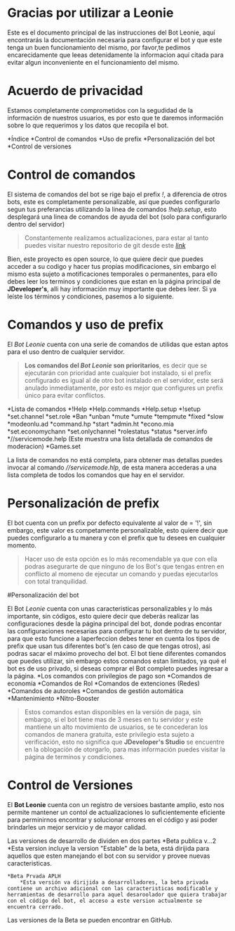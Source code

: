 # Gracias por utilizar a Leonie
Este es el documento principal de las instrucciones del Bot Leonie, aquí encontrarás la documentación necesaria para configurar el bot y que este tenga un buen funcionamiento del mismo, por favor,te pedimos encarecidamente que leeas detenidamente la informacion aquí citada para evitar algun inconveniente en el funcionamiento del mismo.

# Acuerdo de privacidad
Estamos completamente comprometidos con la segudidad de la información de nuestros usuarios, es por esto que te daremos información sobre lo que requerimos y los datos que recopila el bot.

*Índice
    *Control de comandos
    *Uso de prefix
    *Personalización del bot
    *Control de versiones


# Control de comandos
El sistema de comandos del bot se rige bajo el prefix *!*, a diferencia de otros bots, este es completamente personalizable, así que puedes configurarlo segun tus preferancias utilizando la linea de comandos *!help.setup*, esto desplegará una linea de comandos de ayuda del bot (solo para configurarlo dentro del servidor)

> Constantemente realizamos actualizaciones, para estar al tanto puedes visitar nuestro repositorio de git desde este *[link][1]*

[1]: https://github.com/manuh-dev/Red-DiscordBot

Bien, este proyecto es open source, lo que quiere decir que puedes acceder a su codigo y hacer tus propias modificaciones, sin embargo el mismo esta sujeto a motificaciones temporales o permanentes, para ello debes leer los terminos y condiciones que estan en la página principal de **JDeveloper's**, alli hay información muy importante que debes leer.
Si ya leíste los términos y condiciones, pasemos a lo siguiente.

# Comandos y uso de prefix
El *Bot Leonie* cuenta con una serie de comandos de utilidas que estan aptos para el uso dentro de cualquier servidor.
>**Los comandos del *Bot Leonie* son prioritarios**, es decir que se ejecutarán con prioridad ante cualquier bot instalado, si el prefix configurado es igual al de otro bot instalado en el servidor, este será anulado inmediatamente, por esto es mejor que configures un prefix único para evitar conflictos.

*Lista de comandos
    *!Help
    *Help.commands
    *Help.setup
    *!setup
    *set.channel
    *set.role
    *Ban
    *unban
    *mute
    *umute
    *tempmute
    *fixed
    *slow
    *modeonlu.ad
    *command.hp
    *start
    *admin.ht
    *econo.mia
    *set.economychann
    *set.onlychannel
    *rolestatus
    *status
    *server.info
    *//servicemode.help (Este muestra una lista detallada de comandos de moderacion)
    *Games.set

La lista de comandos no está completa, para obtener mas detallas puedes invocar al comando *//servicemode.hlp*, de esta manera accederas a una lista completa de todos los comandos que hay en el servidor.

# Personalización de prefix

El bot cuenta con un prefix por defecto equivalente al valor de = '!', sin embargo, este valor es competamente personalizable, esto quiere decir que puedes configurarlo a tu manera y con el prefix que tu desees en cualquier momento.

>Hacer uso de esta opción es lo más recomendable ya que con ella podras asegurarte de que ninguno de los Bot's que tengas entren en conflicto al momeno de ejecutar un comando y puedas ejecutarlos con total tranquilidad.

#Personalización del bot

El Bot *Leonie* cuenta con unas caracteristicas personalizables y lo más importante, sin códigos, esto quiere decir que deberás realizar las configuraciones desde la página principal del bot, donde podras encontar las configuraciones necesarias para configurar tu bot dentro de tu servidor, para que esto funcione a laperfeccion debes tener en cuenta los tipos de prefix que usan tus diferentes bot's (en caso de que tengas otros), asi podras sacar el máximo provecho del bot.
El bot tiene diferentes comandos que puedes utilizar, sin embargo estos comandos estan limitados, ya qué el bot es de uso privado, si deseas comprar el Bot completo puedes ingresar a la página.
*Los comandos con privilegios de pago son
    *Comandos de economía 
    *Comandos de Rol
    *Comandos de extenciones (Redes)
    *Comandos de autoroles
    *Comandos de gestión automática
    *Mantenimiento 
    *Nitro-Booster
>Estos comandos estan disponibles en la versión de paga, sin embargo, si el bot tiene mas de 3 meses en tu servidor y este mantiene un alto movimiento de usuarios, se te concederan los comandos de manera gratuita, este privilegio esta sujeto a verificación, esto no significa que **JDeveloper's Studio** se encuentre en la oblogación de otorgarlo, para mas información puedes visitar la página de terminos y condiciones.

# Control de Versiones

El **Bot Leonie** cuenta con un registro de versioes bastante amplio, esto nos permite mantener un contol de actualizaciones lo suficientemente eficiente para perminirnos encontrar y solucionar errores en el código y asi poder brindarles un mejor servicio y de mayor calidad.

Las versiones de desarrollo de dividen en dos partes
    *Beta publica v...2
        *Esta version incluye la version "Estable" de la beta, está dirijida para aquellos que esten manejando el bot con su servidor y provee nuevas caracteristicas.
    
    *Beta Prvada APLH
        *Esta versión va dirijida a desarrolladores, la beta privada contiene un archivo adicional con las caracteristicas modificable y herramientas de desarrollo para aquel desaroolador que quiera trabajar con el código del bot, el acceso a este version actualmente se encuentra cerrado.

Las versiones de la Beta se pueden encontrar en GitHub.

